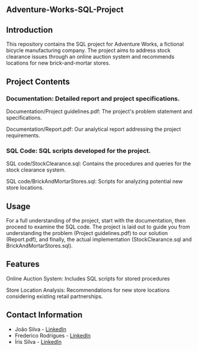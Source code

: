 ## Adventure-Works-SQL-Project

## Introduction
This repository contains the SQL project for Adventure Works, a fictional bicycle manufacturing company. The project aims to address stock clearance issues through an online auction system and recommends locations for new brick-and-mortar stores.

## Project Contents
### Documentation: Detailed report and project specifications.
Documentation/Project guidelines.pdf: The project's problem statement and specifications.
<p> Documentation/Report.pdf: Our analytical report addressing the project requirements.

### SQL Code: SQL scripts developed for the project.
SQL code/StockClearance.sql: Contains the procedures and queries for the stock clearance system.
<p> SQL code/BrickAndMortarStores.sql: Scripts for analyzing potential new store locations.

## Usage
For a full understanding of the project, start with the documentation, then proceed to examine the SQL code. 
The project is laid out to guide you from understanding the problem (Project guidelines.pdf) to our solution (Report.pdf), and finally, the actual implementation (StockClearance.sql and BrickAndMortarStores.sql).

## Features
Online Auction System: Includes SQL scripts for stored procedures
<p> Store Location Analysis: Recommendations for new store locations considering existing retail partnerships.

## Contact Information
- João Silva - [LinkedIn](https://www.linkedin.com/in/joao-silva-8625034a/)
- Frederico Rodrigues - [LinkedIn](https://www.linkedin.com/in/frederico-rodrigues-895897101/)
- Íris Silva - [LinkedIn](https://www.linkedin.com/in/frederico-rodrigues-895897101/](https://www.linkedin.com/in/íris-silva-39045893/?utm_source=share&utm_campaign=share_via&utm_content=profile&utm_medium=ios_app))
